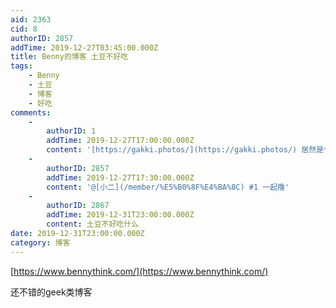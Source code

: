 ```yaml
---
aid: 2363
cid: 8
authorID: 2857
addTime: 2019-12-27T03:45:00.000Z
title: Benny的博客 土豆不好吃
tags:
    - Benny
    - 土豆
    - 博客
    - 好吃
comments:
    -
        authorID: 1
        addTime: 2019-12-27T17:00:00.000Z
        content: '[https://gakki.photos/](https://gakki.photos/) 居然是个gakki迷'
    -
        authorID: 2857
        addTime: 2019-12-27T17:30:00.000Z
        content: '@[小二](/member/%E5%B0%8F%E4%BA%8C) #1 一起撸'
    -
        authorID: 2867
        addTime: 2019-12-31T23:00:00.000Z
        content: 土豆不好吃什么
date: 2019-12-31T23:00:00.000Z
category: 博客
---
```


[https://www.bennythink.com/](https://www.bennythink.com/)

还不错的geek类博客
